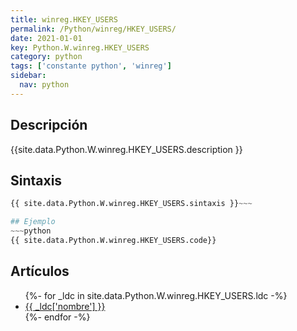 ```yaml
---
title: winreg.HKEY_USERS
permalink: /Python/winreg/HKEY_USERS/
date: 2021-01-01
key: Python.W.winreg.HKEY_USERS
category: python
tags: ['constante python', 'winreg']
sidebar: 
  nav: python
---
```


## Descripción
{{site.data.Python.W.winreg.HKEY_USERS.description }}

## Sintaxis
~~~python
{{ site.data.Python.W.winreg.HKEY_USERS.sintaxis }}~~~

## Ejemplo
~~~python
{{ site.data.Python.W.winreg.HKEY_USERS.code}}
~~~

## Artículos
<ul>
{%- for _ldc in site.data.Python.W.winreg.HKEY_USERS.ldc -%}
   <li>
       <a href="{{_ldc['url'] }}">{{ _ldc['nombre'] }}</a>
   </li>
{%- endfor -%}
</ul>
